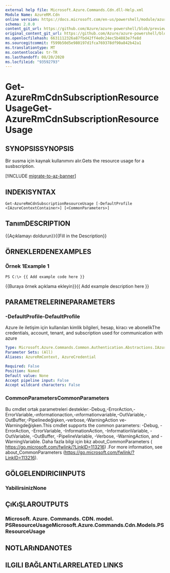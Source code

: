 ```yaml
---
external help file: Microsoft.Azure.Commands.Cdn.dll-Help.xml
Module Name: AzureRM.Cdn
online version: https://docs.microsoft.com/en-us/powershell/module/azurerm.cdn/get-azurermcdnsubscriptionresourceusage
schema: 2.0.0
content_git_url: https://github.com/Azure/azure-powershell/blob/preview/src/ResourceManager/Cdn/Commands.Cdn/help/Get-AzureRmCdnSubscriptionResourceUsage.md
original_content_git_url: https://github.com/Azure/azure-powershell/blob/preview/src/ResourceManager/Cdn/Commands.Cdn/help/Get-AzureRmCdnSubscriptionResourceUsage.md
ms.openlocfilehash: 6631112326a87fbd42ff4e0c24ec5b4883e7fe8d
ms.sourcegitcommit: f599b50d5e980197d1fca769378df90a842b42a1
ms.translationtype: MT
ms.contentlocale: tr-TR
ms.lasthandoff: 08/20/2020
ms.locfileid: "93592793"
---
```

# <span data-ttu-id="88ac0-101">Get-AzureRmCdnSubscriptionResourceUsage</span><span class="sxs-lookup"><span data-stu-id="88ac0-101">Get-AzureRmCdnSubscriptionResourceUsage</span></span>

## <span data-ttu-id="88ac0-102">SYNOPSIS</span><span class="sxs-lookup"><span data-stu-id="88ac0-102">SYNOPSIS</span></span>
<span data-ttu-id="88ac0-103">Bir susma için kaynak kullanımını alır.</span><span class="sxs-lookup"><span data-stu-id="88ac0-103">Gets the resource usage for a susbscription.</span></span>

[!INCLUDE [migrate-to-az-banner](../../includes/migrate-to-az-banner.md)]

## <span data-ttu-id="88ac0-104">INDEKI</span><span class="sxs-lookup"><span data-stu-id="88ac0-104">SYNTAX</span></span>

```
Get-AzureRmCdnSubscriptionResourceUsage [-DefaultProfile <IAzureContextContainer>] [<CommonParameters>]
```

## <span data-ttu-id="88ac0-105">Tanım</span><span class="sxs-lookup"><span data-stu-id="88ac0-105">DESCRIPTION</span></span>
<span data-ttu-id="88ac0-106">{{Açıklamayı doldurun}}</span><span class="sxs-lookup"><span data-stu-id="88ac0-106">{{Fill in the Description}}</span></span>

## <span data-ttu-id="88ac0-107">ÖRNEKLERDEN</span><span class="sxs-lookup"><span data-stu-id="88ac0-107">EXAMPLES</span></span>

### <span data-ttu-id="88ac0-108">Örnek 1</span><span class="sxs-lookup"><span data-stu-id="88ac0-108">Example 1</span></span>
```
PS C:\> {{ Add example code here }}
```

<span data-ttu-id="88ac0-109">{{Buraya örnek açıklama ekleyin}}</span><span class="sxs-lookup"><span data-stu-id="88ac0-109">{{ Add example description here }}</span></span>

## <span data-ttu-id="88ac0-110">PARAMETRELERINE</span><span class="sxs-lookup"><span data-stu-id="88ac0-110">PARAMETERS</span></span>

### <span data-ttu-id="88ac0-111">-DefaultProfile</span><span class="sxs-lookup"><span data-stu-id="88ac0-111">-DefaultProfile</span></span>
<span data-ttu-id="88ac0-112">Azure ile iletişim için kullanılan kimlik bilgileri, hesap, kiracı ve abonelik</span><span class="sxs-lookup"><span data-stu-id="88ac0-112">The credentials, account, tenant, and subscription used for communication with azure</span></span>

```yaml
Type: Microsoft.Azure.Commands.Common.Authentication.Abstractions.IAzureContextContainer
Parameter Sets: (All)
Aliases: AzureRmContext, AzureCredential

Required: False
Position: Named
Default value: None
Accept pipeline input: False
Accept wildcard characters: False
```

### <span data-ttu-id="88ac0-113">CommonParameters</span><span class="sxs-lookup"><span data-stu-id="88ac0-113">CommonParameters</span></span>
<span data-ttu-id="88ac0-114">Bu cmdlet ortak parametreleri destekler:-Debug,-ErrorAction,-ErrorVariable,-ınformationaction,-ınformationvariable,-OutVariable,-OutBuffer,-Pipelinedeğişken,-verbose,-WarningAction ve-Warningdeğişken.</span><span class="sxs-lookup"><span data-stu-id="88ac0-114">This cmdlet supports the common parameters: -Debug, -ErrorAction, -ErrorVariable, -InformationAction, -InformationVariable, -OutVariable, -OutBuffer, -PipelineVariable, -Verbose, -WarningAction, and -WarningVariable.</span></span> <span data-ttu-id="88ac0-115">Daha fazla bilgi için bkz about_CommonParameters ( https://go.microsoft.com/fwlink/?LinkID=113216) .</span><span class="sxs-lookup"><span data-stu-id="88ac0-115">For more information, see about_CommonParameters (https://go.microsoft.com/fwlink/?LinkID=113216).</span></span>

## <span data-ttu-id="88ac0-116">GÖLGELENDIRICI</span><span class="sxs-lookup"><span data-stu-id="88ac0-116">INPUTS</span></span>

### <span data-ttu-id="88ac0-117">Yabilirsiniz</span><span class="sxs-lookup"><span data-stu-id="88ac0-117">None</span></span>

## <span data-ttu-id="88ac0-118">ÇıKıŞLAR</span><span class="sxs-lookup"><span data-stu-id="88ac0-118">OUTPUTS</span></span>

### <span data-ttu-id="88ac0-119">Microsoft. Azure. Commands. CDN. model. PSResourceUsage</span><span class="sxs-lookup"><span data-stu-id="88ac0-119">Microsoft.Azure.Commands.Cdn.Models.PSResourceUsage</span></span>

## <span data-ttu-id="88ac0-120">NOTLARıNDA</span><span class="sxs-lookup"><span data-stu-id="88ac0-120">NOTES</span></span>

## <span data-ttu-id="88ac0-121">ILGILI BAĞLANTıLAR</span><span class="sxs-lookup"><span data-stu-id="88ac0-121">RELATED LINKS</span></span>
